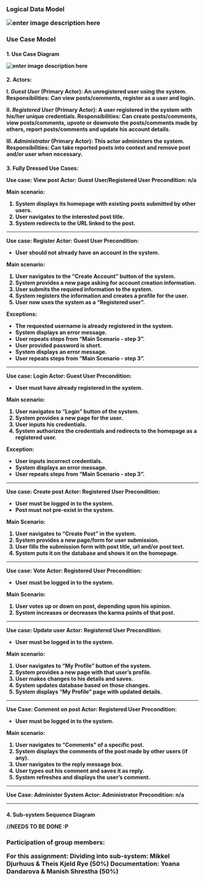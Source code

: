 <h3>Logical Data Model


![enter image description here](https://lh3.googleusercontent.com/dSab5TdOk7EGdpyLRvjyeeQw1X84oyNLr1kwZEqkZokImkodm4gAnUhVXiwPoM6NpTuIX0b2YuXpWg=s0 "Logical Data Model.png")

<h3>Use Case Model
<h4>1. Use Case Diagram

![enter image description here](https://lh3.googleusercontent.com/M4NVl0gdzoM78eAe94zzrysYX_my4YKz7PrWuuT6FDeDyU9i3o6ZAuEEhf557rly8PH7DVSIurYmgw=s0 "Hacker News Clone &#40;3&#41;.png")

<h4>2. Actors:

I. *Guest User* (Primary Actor): An unregistered user using the system. 
Responsibilities: Can view posts/comments, register as a user and login.

II. *Registered User* (Primary Actor): A user registered in the system with his/her unique credentials. 
Responsibilities: Can create posts/comments, view posts/comments, upvote or downvote the posts/comments made by others, report posts/comments and update his account details.

III. *Administrator* (Primary Actor): This actor administers the system. 
Responsibilities: Can take reported posts into context and remove post and/or user when necessary.


<h4>3. Fully Dressed Use Cases:

Use case: View post
Actor: Guest User/Registered User
Precondition: n/a

Main scenario:
1. System displays its homepage with existing posts submitted by other users.
2. User navigates to the interested post title.
3. System redirects to the URL linked to the post.

---

Use case: Register
Actor: Guest User
Precondition:

- User should not already have an account in the system.

Main scenario:
1. User navigates to the “Create Account” button of the system.
2. System provides a new page asking for account creation information.
3. User submits the required information to the system.
4. System registers the information and creates a profile for the user.
5. User now uses the system as a “Registered user”.

Exceptions:

- The requested username is already registered in the system.
- System displays an error message.
- User repeats steps from “Main Scenario - step 3”.
- User provided password is short.
- System displays an error message.
- User repeats steps from “Main Scenario - step 3”.


----------


Use case: Login
Actor: Guest User
Precondition:

- User must have already registered in the system.

Main scenario:
1. User navigates to “Login” button of the system.
2. System provides a new page for the user.
3. User inputs his credentials.
4. System authorizes the credentials and redirects to the homepage as a registered user.

Exception:

- User inputs incorrect credentials.
- System displays an error message.
- User repeats steps from “Main Scenario - step 3”.


----------


Use case: Create post
Actor: Registered User
Precondition: 

- User must be logged in to the system.
- Post must not pre-exist in the system.

Main Scenario:
1. User navigates to “Create Post” in the system.
2. System provides a new page/form for user submission.
3. User fills the submission form with post title, url and/or post text.
4. System puts it on the database and shows it on the homepage.


----------


Use case: Vote
Actor: Registered User
Precondition:

- User must be logged in to the system.

Main Scenario:
1. User votes up or down on post, depending upon his opinion.
2. System increases or decreases the karma points of that post.


----------


Use case: Update user
Actor: Registered User
Precondition:

- User must be logged in to the system.

Main scenario:
1. User navigates to “My Profile” button of the system.
2. System provides a new page with that user’s profile.
3. User makes changes to his details and saves.
4. System updates database based on those changes.
5. System displays “My Profile” page with updated details.


----------


Use Case: Comment on post
Actor: Registered User
Precondition:

- User must be logged in to the system.

Main scenario:
1. User navigates to “Comments” of a specific post.
2. System displays the comments of the post made by other users (if any).
3. User navigates to the reply message box.
4. User types out his comment and saves it as reply.
5. System refreshes and displays the user’s comment.


----------


Use Case: Administer System
Actor: Administrator
Precondition: n/a


----------
<h4>4. Sub-system Sequence Diagram

//NEEDS TO BE DONE :P


<h3>Participation of group members:

For this assignment:
Dividing into sub-system: Mikkel Djurhuus & Theis Kjeld Rye (50%)
Documentation: Yoana Dandarova & Manish Shrestha (50%)